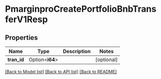 # PmarginproCreatePortfolioBnbTransferV1Resp

## Properties

Name | Type | Description | Notes
------------ | ------------- | ------------- | -------------
**tran_id** | Option<**i64**> |  | [optional]

[[Back to Model list]](../README.md#documentation-for-models) [[Back to API list]](../README.md#documentation-for-api-endpoints) [[Back to README]](../README.md)


